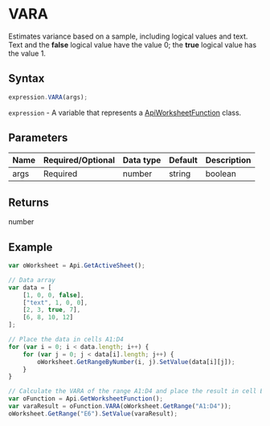 # VARA

Estimates variance based on a sample, including logical values and text. Text and the **false** logical value have the value 0; the **true** logical value has the value 1.

## Syntax

```javascript
expression.VARA(args);
```

`expression` - A variable that represents a [ApiWorksheetFunction](../ApiWorksheetFunction.md) class.

## Parameters

| **Name** | **Required/Optional** | **Data type** | **Default** | **Description** |
| ------------- | ------------- | ------------- | ------------- | ------------- |
| args | Required | number | string | boolean | [ApiRange](../../ApiRange/ApiRange.md) | array | [ApiName](../../ApiName/ApiName.md) |  | Up to 255 values for which the variance will be calculated. The first argument is required, subsequent arguments are optional. Arguments can be numbers, logical values or text representations of numbers, names, ranges, or arrays. |

## Returns

number

## Example



```javascript
var oWorksheet = Api.GetActiveSheet();

// Data array
var data = [
    [1, 0, 0, false],
    ["text", 1, 0, 0],
    [2, 3, true, 7],
    [6, 8, 10, 12]
];

// Place the data in cells A1:D4
for (var i = 0; i < data.length; i++) {
    for (var j = 0; j < data[i].length; j++) {
        oWorksheet.GetRangeByNumber(i, j).SetValue(data[i][j]);
    }
}

// Calculate the VARA of the range A1:D4 and place the result in cell E6
var oFunction = Api.GetWorksheetFunction();
var varaResult = oFunction.VARA(oWorksheet.GetRange("A1:D4"));
oWorksheet.GetRange("E6").SetValue(varaResult);



```
